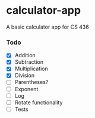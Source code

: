 # calculator-app
A basic calculator app for CS 436

### Todo
- [x] Addition
- [x] Subtraction
- [x] Multiplication
- [x] Division
- [ ] Parentheses?
- [ ] Exponent
- [ ] Log
- [ ] Rotate functionality
- [ ] Tests
